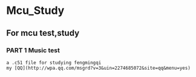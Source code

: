 # Mcu_Study
## For mcu test,study
### PART 1       Music test
    a .c51 file for studying fengmingqi
    my [QQ](http://wpa.qq.com/msgrd?v=3&uin=2274685072&site=qq&menu=yes)